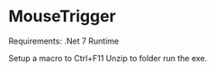 # MouseTrigger
Requirements:
.Net 7 Runtime

Setup a macro to Ctrl+F11
Unzip to folder run the exe.
